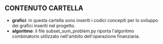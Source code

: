## CONTENUTO CARTELLA ##

- **grafici**: in questa cartella sono inseriti i codici concepiti per lo sviluppo dei grafici inseriti nel progetto.
- **algoritmo**: il file subset_sum_problem.py riporta l'algoritmo combinatorio utilizzato nell'ambito dell'operazione finanziaria.

